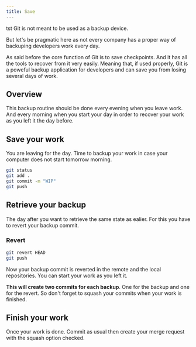 ```yaml
---
title: Save
---
```

tst
Git is not meant to be used as a backup device.

But let's be pragmatic here as not every company has a proper way of backuping developers work every day.

As said before the core function of Git is to save checkpoints. And it has all the tools to recover from it very easily.
Meaning that, if used properly, Git is a poweful backup application for developers and can save you from losing several days of work.

## Overview

This backup routine should be done every evening when you leave work.
And every morning when you start your day in order to recover your work as you left it the day before. 

## Save your work

You are leaving for the day. Time to backup your work in case your computer does not start tomorrow morning.

```bash
git status
git add .
git commit -m "WIP"
git push
```

## Retrieve your backup

The day after you want to retrieve the same state as ealier.
For this you have to revert your backup commit.

### Revert

```bash
git revert HEAD
git push
```

Now your backup commit is reverted in the remote and the local repositories. You can start your work as you left it.

**This will create two commits for each backup**. One for the backup and one for the revert.
So don't forget to squash your commits when your work is finished.

## Finish your work

Once your work is done. Commit as usual then create your merge request with the squash option checked.
